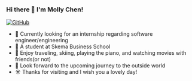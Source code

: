 ### Hi there 👋 I'm Molly Chen!
[![GitHub](https://img.shields.io/badge/dynamic/json?logo=github&label=GitHub&labelColor=495867)](https://siichen.github.io/Personal-Page/Si's%20Page.html)

- 🔭 Currently looking for an internship regarding software engineer/engineering
- 🌱 A student at Skema Business School
- 👯 Enjoy traveling, skiing, playing the piano, and watching movies with friends(or not)
- 🌊 Look forward to the upcoming journey to the outside world
- ☀ Thanks for visiting and I wish you a lovely day!
